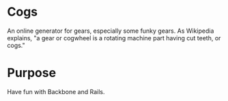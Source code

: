 # Cogs

  An online generator for gears, especially some funky gears. As Wikipedia explains, "a gear or cogwheel is a rotating machine part having cut teeth, or cogs."

# Purpose

  Have fun with Backbone and Rails.



